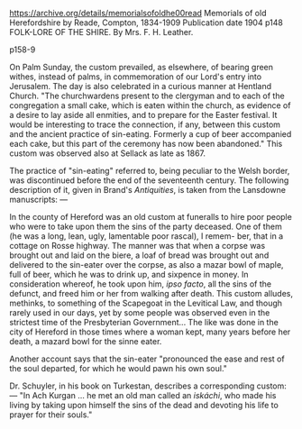 https://archive.org/details/memorialsofoldhe00read
Memorials of old Herefordshire
by Reade, Compton, 1834-1909
Publication date 1904
p148
FOLK-LORE OF THE SHIRE.
By Mrs. F. H. Leather.

p158-9

On Palm Sunday, the custom prevailed, as elsewhere, of bearing green withes, instead of palms, in commemoration of our Lord's entry into Jerusalem. The day is also celebrated in a curious manner at Hentland Church. "The churchwardens present to the clergyman and to each of the congregation a small cake, which is eaten within the church, as evidence of a desire to lay aside all enmities, and to prepare for the Easter festival. It would be interesting to trace the connection, if any, between this custom and the ancient practice of sin-eating. Formerly a cup of beer accompanied each cake, but this part of the ceremony has now been abandoned." This custom was observed also at Sellack as late as 1867.

The practice of "sin-eating" referred to, being peculiar to the Welsh border, was discontinued before the end of the seventeenth century. The following description of it, given in Brand's *Antiquities*, is taken from the Lansdowne manuscripts: —

In the county of Hereford was an old custom at funeralls to hire poor people who were to take upon them the sins of the party deceased. One of them (he was a long, lean, ugly, lamentable poor rascal), I remem- ber, that in a cottage on Rosse highway. The manner was that when a corpse was brought out and laid on the biere, a loaf of bread was brought out and delivered to the sin-eater over the corpse, as also a mazar bowl of maple, full of beer, which he was to drink up, and sixpence in money. In consideration whereof, he took upon him, *ipso facto*, all the sins of the defunct, and freed him or her from walking after death. This custom alludes, methinks, to something of the Scapegoat in the Levitical Law, and though rarely used in our days, yet by some people was observed even in the strictest time of the Presbyterian Government... The like was done in the city of Hereford in those times where a woman kept, many years before her death, a mazard bowl for the sinne eater.

Another account says that the sin-eater "pronounced the ease and rest of the soul departed, for which he would pawn his own soul."

Dr. Schuyler, in his book on Turkestan, describes a corresponding custom:— "In Ach Kurgan ... he met an old man called an *iskáchi*, who made his living by taking upon himself the sins of the dead and devoting his life to prayer for their souls."
